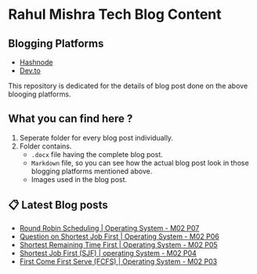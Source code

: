 # Rahul Mishra Tech Blog Content

## Blogging Platforms
- [Hashnode](https://programmingport.hashnode.dev/)
- [Dev.to](https://dev.to/rahulmishra05)

This repository is dedicated for the details of blog post done on the above blooging platforms.

## What you can find here ?
1. Seperate folder for every blog post individually.
2. Folder contains.
    - `.docx` file having the complete blog post.
    - `Markdown` file, so you can see how the actual blog post look in those blogging platforms mentioned above.
    - Images used in the blog post.

## 📋 Latest Blog posts
<!-- BLOG-POST-LIST:START -->
- [Round Robin Scheduling | Operating System - M02 P07](https://dev.to/rahulmishra05/round-robin-scheduling-operating-system-m02-p07-3h67)
- [Question on Shortest Job First | Operating System - M02 P06](https://dev.to/rahulmishra05/question-on-shortest-job-first-operating-system-m02-p06-c2e)
- [Shortest Remaining Time First | Operating System - M02 P05](https://dev.to/rahulmishra05/shortest-remaining-time-first-operating-system-m02-p05-55fg)
- [Shortest Job First (SJF) | operating System - M02 P04](https://dev.to/rahulmishra05/shortest-job-first-sjf-operating-system-m02-p04-agg)
- [First Come First Serve (FCFS) | Operating System - M02 P03](https://dev.to/rahulmishra05/first-come-first-serve-fcfs-operating-system-m02-p03-46ak)
<!-- BLOG-POST-LIST:END -->

